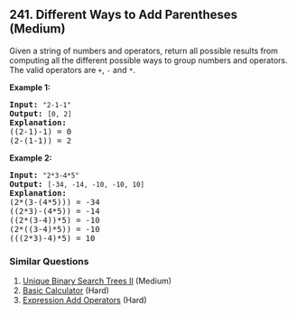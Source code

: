 ## 241. Different Ways to Add Parentheses (Medium)

<p>Given a string of numbers and operators, return all possible results from computing all the different possible ways to group numbers and operators. The valid operators are <code>+</code>, <code>-</code> and <code>*</code>.</p>

<p><b>Example 1:</b></p>

<pre>
<b>Input:</b> <code>&quot;2-1-1&quot;</code>
<b>Output:</b> <code>[0, 2]</code>
<strong>Explanation: </strong>
((2-1)-1) = 0 
(2-(1-1)) = 2</pre>

<p><b>Example 2:</b></p>

<pre>
<b>Input: </b><code>&quot;2*3-4*5&quot;</code>
<b>Output:</b> <code>[-34, -14, -10, -10, 10]</code>
<strong>Explanation: 
</strong>(2*(3-(4*5))) = -34 
((2*3)-(4*5)) = -14 
((2*(3-4))*5) = -10 
(2*((3-4)*5)) = -10 
(((2*3)-4)*5) = 10<strong>
</strong></pre>

### Similar Questions
  1. [Unique Binary Search Trees II](https://github.com/openset/leetcode/tree/master/solution/unique-binary-search-trees-ii) (Medium)
  1. [Basic Calculator](https://github.com/openset/leetcode/tree/master/solution/basic-calculator) (Hard)
  1. [Expression Add Operators](https://github.com/openset/leetcode/tree/master/solution/expression-add-operators) (Hard)
